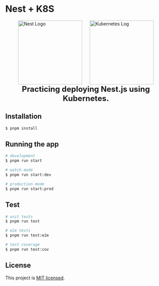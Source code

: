 # Nest + K8S

<div style="display: flex; justify-content: center; align-items: center; gap: 24px;">
    <a href="https://nestjs.com/" target="blank"><img src="https://nestjs.com/img/logo-small.svg" width="200" alt="Nest Logo" /></a>
    <a href="https://kubernetes.io/" target="_blank"><img src="https://avatars.githubusercontent.com/u/13629408?s=200&v=4" width="200" alt="Kubernetes Log" /></a>
</div>

<div style="text-align: center; font-weight: bold; font-size: 1.5rem;">
    Practicing deploying Nest.js using Kubernetes.
</div>

## Installation

```bash
$ pnpm install
```

## Running the app

```bash
# development
$ pnpm run start

# watch mode
$ pnpm run start:dev

# production mode
$ pnpm run start:prod
```

## Test

```bash
# unit tests
$ pnpm run test

# e2e tests
$ pnpm run test:e2e

# test coverage
$ pnpm run test:cov
```

## License

This project is [MIT licensed](LICENSE).
